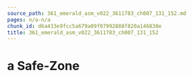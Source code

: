 ```yaml
---
source_path: 361_emerald_asm_v022_3611783_ch007_131_152.md
pages: n/a-n/a
chunk_id: d6a433e9fcc5a679a09f07992888f820a146838e
title: 361_emerald_asm_v022_3611783_ch007_131_152
---
```

# a Safe-Zone
